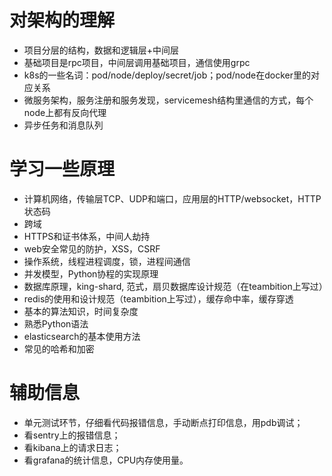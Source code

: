 
# 对架构的理解
+ 项目分层的结构，数据和逻辑层+中间层
+ 基础项目是rpc项目，中间层调用基础项目，通信使用grpc
+ k8s的一些名词：pod/node/deploy/secret/job；pod/node在docker里的对应关系
+ 微服务架构，服务注册和服务发现，servicemesh结构里通信的方式，每个node上都有反向代理
+ 异步任务和消息队列
# 学习一些原理
+ 计算机网络，传输层TCP、UDP和端口，应用层的HTTP/websocket，HTTP状态码
+ 跨域
+ HTTPS和证书体系，中间人劫持
+ web安全常见的防护，XSS，CSRF
+ 操作系统，线程进程调度，锁，进程间通信
+ 并发模型，Python协程的实现原理
+ 数据库原理，king-shard, 范式，扇贝数据库设计规范（在teambition上写过）
+ redis的使用和设计规范（teambition上写过），缓存命中率，缓存穿透
+ 基本的算法知识，时间复杂度
+ 熟悉Python语法
+ elasticsearch的基本使用方法
+ 常见的哈希和加密

# 辅助信息
- 单元测试环节，仔细看代码报错信息，手动断点打印信息，用pdb调试；
- 看sentry上的报错信息；
- 看kibana上的请求日志；
- 看grafana的统计信息，CPU内存使用量。

